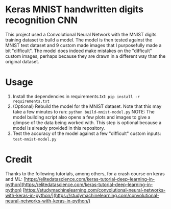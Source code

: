 # Keras MNIST handwritten digits recognition CNN

This project used a Convolutional Neural Network with the MNIST digits training dataset to build a model. The model is then tested against the MNIST test dataset and 9 custom made images that I purposefully made a bit "difficult". The model does indeed make mistakes on the "difficult" custom images, perhaps because they are drawn in a different way than the original dataset.

# Usage
1. Install the dependencies in requirements.txt: `pip install -r requirements.txt`
2. (Optional) Rebuild the model for the MNIST dataset. Note that this may take a few minutes to run: `python build-mnist-model.py`
NOTE: The model building script also opens a few plots and images to give a glimpse of the data being worked with. This step is optional because a model is already provided in this repository.
3. Test the accuracy of the model against a few "difficult" custom inputs: `test-mnist-model.py`

# Credit
Thanks to the following tutorials, among others, for a crash course on keras and ML:
[https://elitedatascience.com/keras-tutorial-deep-learning-in-python](https://elitedatascience.com/keras-tutorial-deep-learning-in-python)
[https://studymachinelearning.com/convolutional-neural-networks-with-keras-in-python/](https://studymachinelearning.com/convolutional-neural-networks-with-keras-in-python/)

